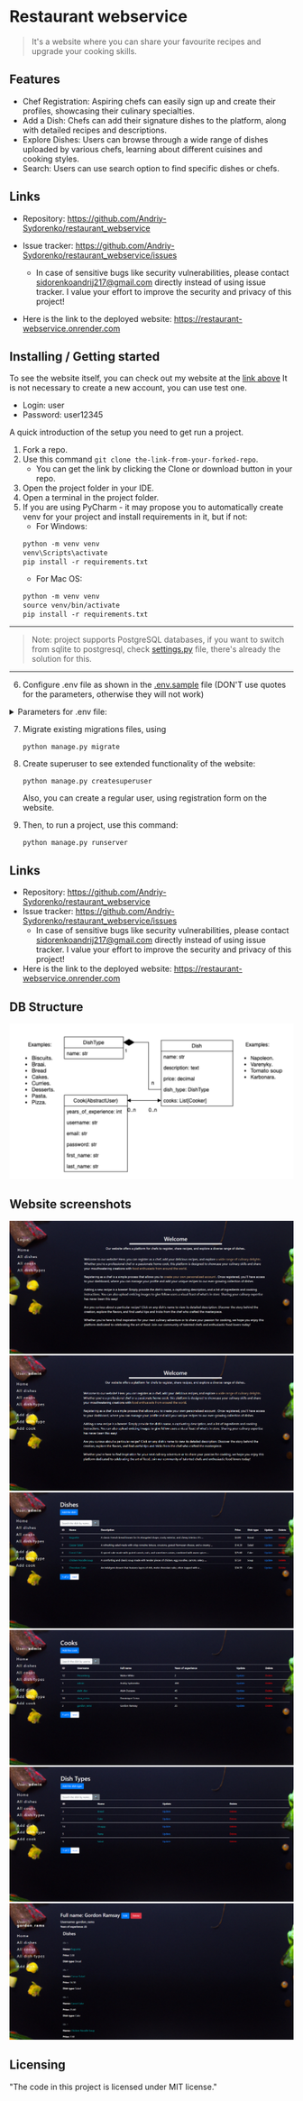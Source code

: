 # Restaurant webservice
> It's a website where you can share your favourite recipes and upgrade your cooking skills.

## Features
* Chef Registration: Aspiring chefs can easily sign up and create their profiles, showcasing their culinary specialties.
* Add a Dish: Chefs can add their signature dishes to the platform, along with detailed recipes and descriptions.
* Explore Dishes: Users can browse through a wide range of dishes uploaded by various chefs, learning about different cuisines and cooking styles.
* Search: Users can use search option to find specific dishes or chefs.

## Links

- Repository: https://github.com/Andriy-Sydorenko/restaurant_webservice
- Issue tracker: https://github.com/Andriy-Sydorenko/restaurant_webservice/issues
  - In case of sensitive bugs like security vulnerabilities, please contact
    sidorenkoandrij217@gmail.com directly instead of using issue tracker. I value your effort
    to improve the security and privacy of this project!

- Here is the link to the deployed website: https://restaurant-webservice.onrender.com

## Installing / Getting started

To see the website itself, you can check out my website at the [link above](https://restaurant-webservice.onrender.com)
It is not necessary to create a new account, you can use test one.
* Login: user
* Password: user12345

A quick introduction of the setup you need to get run a project.
1. Fork a repo.
2. Use this command ```git clone the-link-from-your-forked-repo```. 
   - You can get the link by clicking the Clone or download button in your repo.
3. Open the project folder in your IDE.
4. Open a terminal in the project folder. 
5. If you are using PyCharm - it may propose you to automatically create venv for your project and install requirements in it, but if not:
    - For Windows:
    ```shell
    python -m venv venv
    venv\Scripts\activate
    pip install -r requirements.txt
    ```
   - For Mac OS:
    ```shell
    python -m venv venv
    source venv/bin/activate
    pip install -r requirements.txt
    ```
---
> Note: project supports PostgreSQL databases, if you want to switch from sqlite to postgresql, 
> check [settings.py](restaurant_service/settings.py) file, there's already the solution for this.
---
6. Configure .env file as shown in the [.env.sample](.env.sample) file (DON'T use quotes for the parameters, otherwise they will not work)
<details>
<summary>Parameters for .env file:</summary>
  
- **POSTGRES_DB**: `Name of your DB`
- **POSTGRES_DB_PORT**: `Port of your DB`
- **POSTGRES_USER**: `Name of your user for DB`
- **POSTGRES_PASSWORD**: `Your password in DB`
- **POSTGRES_HOST** `Host of your DB`
- **DJANGO_DEBUG**: `Set True if you want debug menu to be on, and False for debug menu to be off`
- **DJANGO_SECRET_KEY**: `Your django secret key, you can generate one on https://djecrety.ir`
</details>

7. Migrate existing migrations files, using
    ```shell
    python manage.py migrate
    ```


8. Create superuser to see extended functionality of the website:
    ```shell
    python manage.py createsuperuser
    ```
    Also, you can create a regular user, using registration form on the website.


9. Then, to run a project, use this command:
    ```shell
    python manage.py runserver 
    ```

## Links

- Repository: https://github.com/Andriy-Sydorenko/restaurant_webservice
- Issue tracker: https://github.com/Andriy-Sydorenko/restaurant_webservice/issues
  - In case of sensitive bugs like security vulnerabilities, please contact
    sidorenkoandrij217@gmail.com directly instead of using issue tracker. I value your effort
    to improve the security and privacy of this project!
- Here is the link to the deployed website: https://restaurant-webservice.onrender.com

## DB Structure
![img.png](readme_images/db_structure.png)

## Website screenshots
![img_1.png](readme_images/home_page.png)
![img.png](readme_images/admin_home_page.png)
![img.png](readme_images/dishes.png)
![img_1.png](readme_images/cooks.png)
![img_2.png](readme_images/dish_types.png)
![img.png](readme_images/user_page.png)
## Licensing
"The code in this project is licensed under MIT license."
